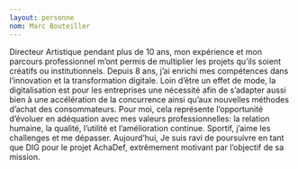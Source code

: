 ```yaml
---
layout: personne
nom: Marc Bouteiller
---
```


Directeur Artistique pendant plus de 10 ans, mon expérience et mon parcours professionnel m’ont permis de multiplier les projets qu’ils soient créatifs ou institutionnels. Depuis 8 ans, j’ai enrichi mes compétences dans l’innovation et la transformation digitale. Loin d’être un effet de mode, la digitalisation est pour les entreprises une nécessité afin de s’adapter aussi bien à une accélération de la concurrence ainsi qu’aux nouvelles méthodes d’achat des consommateurs. Pour moi, cela représente l’opportunité d’évoluer en adéquation avec mes valeurs professionnelles: la relation humaine, la qualité, l’utilité et l’amélioration continue. Sportif, j’aime les challenges et me dépasser. Aujourd’hui, Je suis ravi de poursuivre en tant que DIG pour le projet AchaDef, extrêmement motivant par l’objectif de sa mission.